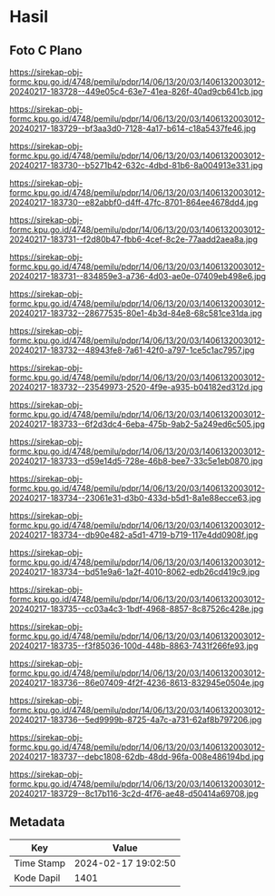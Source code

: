 # Hasil

## Foto C Plano

https://sirekap-obj-formc.kpu.go.id/4748/pemilu/pdpr/14/06/13/20/03/1406132003012-20240217-183728--449e05c4-63e7-41ea-826f-40ad9cb641cb.jpg

https://sirekap-obj-formc.kpu.go.id/4748/pemilu/pdpr/14/06/13/20/03/1406132003012-20240217-183729--bf3aa3d0-7128-4a17-b614-c18a5437fe46.jpg

https://sirekap-obj-formc.kpu.go.id/4748/pemilu/pdpr/14/06/13/20/03/1406132003012-20240217-183730--b5271b42-632c-4dbd-81b6-8a004913e331.jpg

https://sirekap-obj-formc.kpu.go.id/4748/pemilu/pdpr/14/06/13/20/03/1406132003012-20240217-183730--e82abbf0-d4ff-47fc-8701-864ee4678dd4.jpg

https://sirekap-obj-formc.kpu.go.id/4748/pemilu/pdpr/14/06/13/20/03/1406132003012-20240217-183731--f2d80b47-fbb6-4cef-8c2e-77aadd2aea8a.jpg

https://sirekap-obj-formc.kpu.go.id/4748/pemilu/pdpr/14/06/13/20/03/1406132003012-20240217-183731--834859e3-a736-4d03-ae0e-07409eb498e6.jpg

https://sirekap-obj-formc.kpu.go.id/4748/pemilu/pdpr/14/06/13/20/03/1406132003012-20240217-183732--28677535-80e1-4b3d-84e8-68c581ce31da.jpg

https://sirekap-obj-formc.kpu.go.id/4748/pemilu/pdpr/14/06/13/20/03/1406132003012-20240217-183732--48943fe8-7a61-42f0-a797-1ce5c1ac7957.jpg

https://sirekap-obj-formc.kpu.go.id/4748/pemilu/pdpr/14/06/13/20/03/1406132003012-20240217-183732--23549973-2520-4f9e-a935-b04182ed312d.jpg

https://sirekap-obj-formc.kpu.go.id/4748/pemilu/pdpr/14/06/13/20/03/1406132003012-20240217-183733--6f2d3dc4-6eba-475b-9ab2-5a249ed6c505.jpg

https://sirekap-obj-formc.kpu.go.id/4748/pemilu/pdpr/14/06/13/20/03/1406132003012-20240217-183733--d59e14d5-728e-46b8-bee7-33c5e1eb0870.jpg

https://sirekap-obj-formc.kpu.go.id/4748/pemilu/pdpr/14/06/13/20/03/1406132003012-20240217-183734--23061e31-d3b0-433d-b5d1-8a1e88ecce63.jpg

https://sirekap-obj-formc.kpu.go.id/4748/pemilu/pdpr/14/06/13/20/03/1406132003012-20240217-183734--db90e482-a5d1-4719-b719-117e4dd0908f.jpg

https://sirekap-obj-formc.kpu.go.id/4748/pemilu/pdpr/14/06/13/20/03/1406132003012-20240217-183734--bd51e9a6-1a2f-4010-8062-edb26cd419c9.jpg

https://sirekap-obj-formc.kpu.go.id/4748/pemilu/pdpr/14/06/13/20/03/1406132003012-20240217-183735--cc03a4c3-1bdf-4968-8857-8c87526c428e.jpg

https://sirekap-obj-formc.kpu.go.id/4748/pemilu/pdpr/14/06/13/20/03/1406132003012-20240217-183735--f3f85036-100d-448b-8863-7431f266fe93.jpg

https://sirekap-obj-formc.kpu.go.id/4748/pemilu/pdpr/14/06/13/20/03/1406132003012-20240217-183736--86e07409-4f2f-4236-8613-832945e0504e.jpg

https://sirekap-obj-formc.kpu.go.id/4748/pemilu/pdpr/14/06/13/20/03/1406132003012-20240217-183736--5ed9999b-8725-4a7c-a731-62af8b797206.jpg

https://sirekap-obj-formc.kpu.go.id/4748/pemilu/pdpr/14/06/13/20/03/1406132003012-20240217-183737--debc1808-62db-48dd-96fa-008e486194bd.jpg

https://sirekap-obj-formc.kpu.go.id/4748/pemilu/pdpr/14/06/13/20/03/1406132003012-20240217-183729--8c17b116-3c2d-4f76-ae48-d50414a69708.jpg


## Metadata

| Key        | Value               |
| ---------- | ------------------- |
| Time Stamp | 2024-02-17 19:02:50 |
| Kode Dapil | 1401                |



